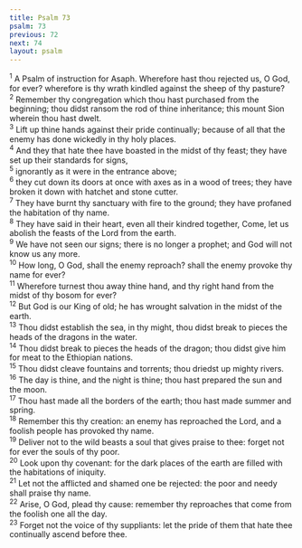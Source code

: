 ```yaml
---
title: Psalm 73
psalm: 73
previous: 72
next: 74
layout: psalm
---
```

<div class="psalm-verse"><sup class="verse-number">1</sup> A Psalm of instruction for Asaph. Wherefore hast thou rejected us, O God, for ever? wherefore is thy wrath kindled against the sheep of thy pasture? </div><div class="psalm-verse"><sup class="verse-number">2</sup> Remember thy congregation which thou hast purchased from the beginning; thou didst ransom the rod of thine inheritance; this mount Sion wherein thou hast dwelt. </div><div class="psalm-verse"><sup class="verse-number">3</sup> Lift up thine hands against their pride continually; because of all that the enemy has done wickedly in thy holy places. </div><div class="psalm-verse"><sup class="verse-number">4</sup> And they that hate thee have boasted in the midst of thy feast; they have set up their standards for signs, </div><div class="psalm-verse"><sup class="verse-number">5</sup> ignorantly as it were in the entrance above; </div><div class="psalm-verse"><sup class="verse-number">6</sup> they cut down its doors at once with axes as in a wood of trees; they have broken it down with hatchet and stone cutter. </div><div class="psalm-verse"><sup class="verse-number">7</sup> They have burnt thy sanctuary with fire to the ground; they have profaned the habitation of thy name. </div><div class="psalm-verse"><sup class="verse-number">8</sup> They have said in their heart, even all their kindred together, Come, let us abolish the feasts of the Lord from the earth. </div><div class="psalm-verse"><sup class="verse-number">9</sup> We have not seen our signs; there is no longer a prophet; and God will not know us any more. </div><div class="psalm-verse"><sup class="verse-number">10</sup> How long, O God, shall the enemy reproach? shall the enemy provoke thy name for ever? </div><div class="psalm-verse"><sup class="verse-number">11</sup> Wherefore turnest thou away thine hand, and thy right hand from the midst of thy bosom for ever? </div><div class="psalm-verse"><sup class="verse-number">12</sup> But God is our King of old; he has wrought salvation in the midst of the earth. </div><div class="psalm-verse"><sup class="verse-number">13</sup> Thou didst establish the sea, in thy might, thou didst break to pieces the heads of the dragons in the water. </div><div class="psalm-verse"><sup class="verse-number">14</sup> Thou didst break to pieces the heads of the dragon; thou didst give him for meat to the Ethiopian nations. </div><div class="psalm-verse"><sup class="verse-number">15</sup> Thou didst cleave fountains and torrents; thou driedst up mighty rivers. </div><div class="psalm-verse"><sup class="verse-number">16</sup> The day is thine, and the night is thine; thou hast prepared the sun and the moon. </div><div class="psalm-verse"><sup class="verse-number">17</sup> Thou hast made all the borders of the earth; thou hast made summer and spring. </div><div class="psalm-verse"><sup class="verse-number">18</sup> Remember this thy creation: an enemy has reproached the Lord, and a foolish people has provoked thy name. </div><div class="psalm-verse"><sup class="verse-number">19</sup> Deliver not to the wild beasts a soul that gives praise to thee: forget not for ever the souls of thy poor. </div><div class="psalm-verse"><sup class="verse-number">20</sup> Look upon thy covenant: for the dark places of the earth are filled with the habitations of iniquity. </div><div class="psalm-verse"><sup class="verse-number">21</sup> Let not the afflicted and shamed one be rejected: the poor and needy shall praise thy name. </div><div class="psalm-verse"><sup class="verse-number">22</sup> Arise, O God, plead thy cause: remember thy reproaches that come from the foolish one all the day. </div><div class="psalm-verse"><sup class="verse-number">23</sup> Forget not the voice of thy suppliants: let the pride of them that hate thee continually ascend before thee. </div>
